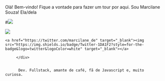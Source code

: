 Olá! Bem-vindo! Fique a vontade para fazer um tour por aqui.
Sou Marcilane Souza! Ela/dela

#<img src="https://img.shields.io/static/v1?label=react&message=framework&color=blue&style=for-the-badge&logo=REACT"/>

<img src = "https://3.bp.blogspot.com/-cZ5pOYfMvGk/VspMuXf40MI/AAAAAAAAC2o/fGMcCZazKfQ/s1600/inspectocat.jpg">
<div>
    
    <a href="https://twitter.com/marcilane_de" target="_blank"><img src="https://img.shields.io/badge/Twitter-1DA1F2?style=for-the-badge&logo=twitter&logoColor=white" target="_blank"></a>
         
         </div>
    
         
          Dev. Fullstack, amante de café, fã de Javascript e, muito curiosa.
          
